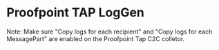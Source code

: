 # Proofpoint TAP LogGen
Note: Make sure "Copy logs for each recipient" and "Copy logs for each MessagePart" are enabled on the Proofpoint Tap C2C colletor.